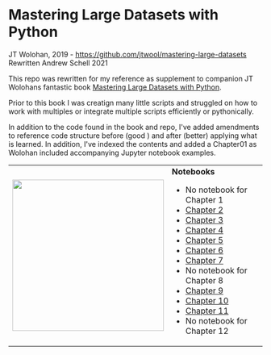 Mastering Large Datasets with Python
=======
JT Wolohan, 2019 - https://github.com/jtwool/mastering-large-datasets
Rewritten Andrew Schell 2021

This repo was rewritten for my reference as supplement to companion JT Wolohans fantastic book [Mastering Large Datasets with Python](https://www.manning.com/books/mastering-large-datasets-with-python).

Prior to this book I was creatign many little scripts and struggled on how to work with multiples or integrate multiple scripts efficiently or pythonically.

In addition to the code found in the book and repo, I've added amendments to reference code structure before (good ) and after (better) applying what is learned. In addition, I've indexed the contents and added a Chapter01 as Wolohan included accompanying Jupyter notebook examples.

<table>
<tr>
<td>
<img width="300" src="https://images.manning.com/720/960/resize/book/3/b52c543-f569-4ea4-a6b0-2ab140b6a24c/Wolohan-MLD-MEAP-HI.png">
</td>
<td>
<strong>Notebooks</strong>
<ul>
  <li>No notebook for Chapter 1</li>
  <li><a href="notebooks/Ch02_notebook.ipynb">Chapter 2</a></li>
  <li><a href="notebooks/Ch03_notebook.ipynb">Chapter 3</a></li>
  <li><a href="notebooks/Ch04_notebook.ipynb">Chapter 4</a></li>
  <li><a href="notebooks/Ch05_notebook.ipynb">Chapter 5</a></li>
  <li><a href="notebooks/Ch06_notebook.ipynb">Chapter 6</a></li>
  <li><a href="notebooks/Ch07_notebook.ipynb">Chapter 7</a></li>
  <li>No notebook for Chapter 8</li>
  <li><a href="notebooks/Ch09_notebook.ipynb">Chapter 9</a></li>
  <li><a href="notebooks/Ch10_notebook.ipynb">Chapter 10</a></li>
  <li><a href="notebooks/Ch11_notebook.ipynb">Chapter 11</a></li>
  <li>No notebook for Chapter 12</li>
</ul>
</td>
</tr>
</table>
